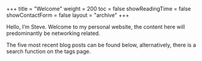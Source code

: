 +++
title = "Welcome"
weight = 200
toc = false
showReadingTime = false
showContactForm = false
layout = "archive"
+++

Hello, I’m Steve. Welcome to my personal website, the content here will predominantly be networking related.

The five most recent blog posts can be found below, alternatively, there is a search function on the tags page.
